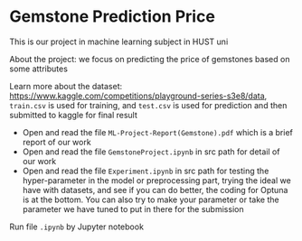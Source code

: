 # Gemstone Prediction Price

This is our project in machine learning subject in HUST uni

About the project: we focus on predicting the price of gemstones based on some attributes 

Learn more about the dataset: https://www.kaggle.com/competitions/playground-series-s3e8/data, `train.csv` is used for training, and `test.csv` is used for prediction and then submitted to kaggle for final result

- Open and read the file `ML-Project-Report(Gemstone).pdf` which is a brief report of our work 
- Open and read the file `GemstoneProject.ipynb` in src path for detail of our work
- Open and read the file `Experiment.ipynb` in src path for testing the hyper-parameter in the model or preprocessing part, trying the ideal we have with datasets, and see if you can do better, the coding for Optuna is at the bottom. You can also try to make your parameter or take the parameter we have tuned to put in there for the submission

Run file `.ipynb` by Jupyter notebook 
